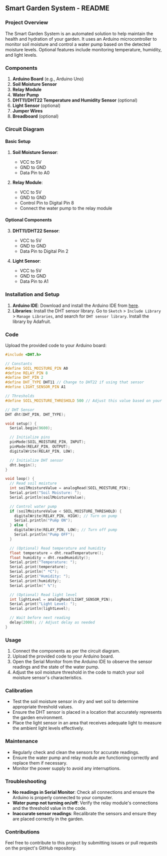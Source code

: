 ## Smart Garden System - README

### Project Overview
The Smart Garden System is an automated solution to help maintain the health and hydration of your garden. It uses an Arduino microcontroller to monitor soil moisture and control a water pump based on the detected moisture levels. Optional features include monitoring temperature, humidity, and light levels.

### Components
1. **Arduino Board** (e.g., Arduino Uno)
2. **Soil Moisture Sensor**
3. **Relay Module**
4. **Water Pump**
5. **DHT11/DHT22 Temperature and Humidity Sensor** (optional)
6. **Light Sensor** (optional)
7. **Jumper Wires**
8. **Breadboard** (optional)

### Circuit Diagram
#### Basic Setup
1. **Soil Moisture Sensor**:
   - VCC to 5V
   - GND to GND
   - Data Pin to A0

2. **Relay Module**:
   - VCC to 5V
   - GND to GND
   - Control Pin to Digital Pin 8
   - Connect the water pump to the relay module

#### Optional Components
3. **DHT11/DHT22 Sensor**:
   - VCC to 5V
   - GND to GND
   - Data Pin to Digital Pin 2

4. **Light Sensor**:
   - VCC to 5V
   - GND to GND
   - Data Pin to A1

### Installation and Setup
1. **Arduino IDE**: Download and install the Arduino IDE from [here](https://www.arduino.cc/en/software).
2. **Libraries**: Install the DHT sensor library. Go to `Sketch` > `Include Library` > `Manage Libraries`, and search for `DHT sensor library`. Install the library by Adafruit.

### Code
Upload the provided code to your Arduino board:

```cpp
#include <DHT.h>

// Constants
#define SOIL_MOISTURE_PIN A0
#define RELAY_PIN 8
#define DHT_PIN 2
#define DHT_TYPE DHT11 // Change to DHT22 if using that sensor
#define LIGHT_SENSOR_PIN A1

// Thresholds
#define SOIL_MOISTURE_THRESHOLD 500 // Adjust this value based on your soil moisture sensor

// DHT Sensor
DHT dht(DHT_PIN, DHT_TYPE);

void setup() {
  Serial.begin(9600);

  // Initialize pins
  pinMode(SOIL_MOISTURE_PIN, INPUT);
  pinMode(RELAY_PIN, OUTPUT);
  digitalWrite(RELAY_PIN, LOW);

  // Initialize DHT sensor
  dht.begin();
}

void loop() {
  // Read soil moisture
  int soilMoistureValue = analogRead(SOIL_MOISTURE_PIN);
  Serial.print("Soil Moisture: ");
  Serial.println(soilMoistureValue);

  // Control water pump
  if (soilMoistureValue < SOIL_MOISTURE_THRESHOLD) {
    digitalWrite(RELAY_PIN, HIGH); // Turn on pump
    Serial.println("Pump ON");
  } else {
    digitalWrite(RELAY_PIN, LOW); // Turn off pump
    Serial.println("Pump OFF");
  }

  // (Optional) Read temperature and humidity
  float temperature = dht.readTemperature();
  float humidity = dht.readHumidity();
  Serial.print("Temperature: ");
  Serial.print(temperature);
  Serial.println(" *C");
  Serial.print("Humidity: ");
  Serial.print(humidity);
  Serial.println(" %");

  // (Optional) Read light level
  int lightLevel = analogRead(LIGHT_SENSOR_PIN);
  Serial.print("Light Level: ");
  Serial.println(lightLevel);

  // Wait before next reading
  delay(2000); // Adjust delay as needed
}
```

### Usage
1. Connect the components as per the circuit diagram.
2. Upload the provided code to your Arduino board.
3. Open the Serial Monitor from the Arduino IDE to observe the sensor readings and the state of the water pump.
4. Adjust the soil moisture threshold in the code to match your soil moisture sensor's characteristics.

### Calibration
- Test the soil moisture sensor in dry and wet soil to determine appropriate threshold values.
- Ensure the DHT sensor is placed in a location that accurately represents the garden environment.
- Place the light sensor in an area that receives adequate light to measure the ambient light levels effectively.

### Maintenance
- Regularly check and clean the sensors for accurate readings.
- Ensure the water pump and relay module are functioning correctly and replace them if necessary.
- Monitor the power supply to avoid any interruptions.

### Troubleshooting
- **No readings in Serial Monitor**: Check all connections and ensure the Arduino is properly connected to your computer.
- **Water pump not turning on/off**: Verify the relay module's connections and the threshold value in the code.
- **Inaccurate sensor readings**: Recalibrate the sensors and ensure they are placed correctly in the garden.


### Contributions
Feel free to contribute to this project by submitting issues or pull requests on the project's GitHub repository.

